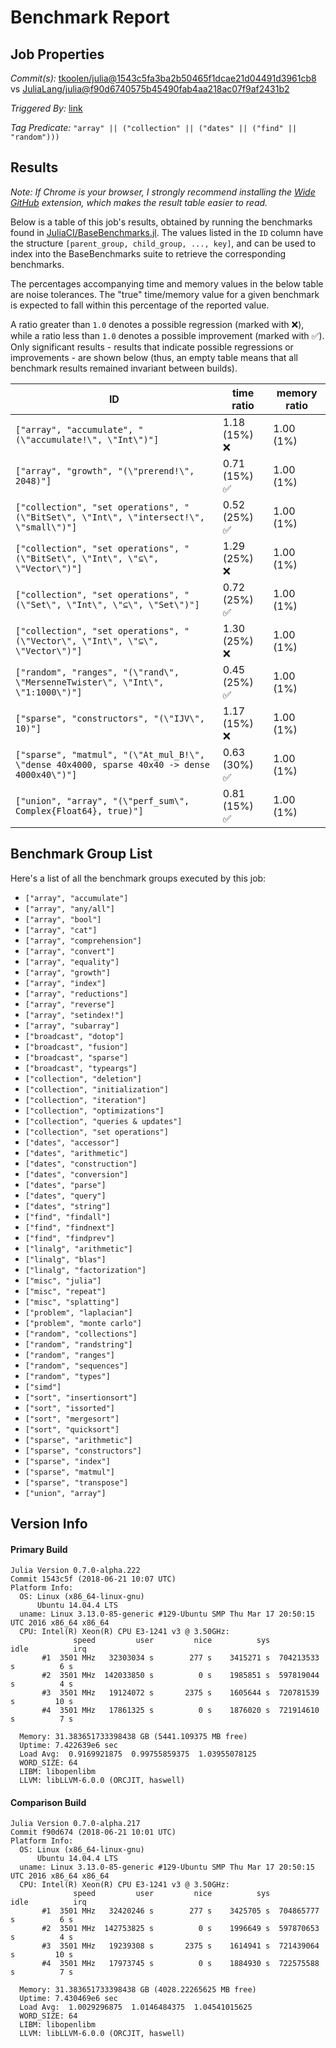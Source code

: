 # Benchmark Report

## Job Properties

*Commit(s):* [tkoolen/julia@1543c5fa3ba2b50465f1dcae21d04491d3961cb8](https://github.com/tkoolen/julia/commit/1543c5fa3ba2b50465f1dcae21d04491d3961cb8) vs [JuliaLang/julia@f90d6740575b45490fab4aa218ac07f9af2431b2](https://github.com/JuliaLang/julia/commit/f90d6740575b45490fab4aa218ac07f9af2431b2)

*Triggered By:* [link](https://github.com/JuliaLang/julia/pull/27302#issuecomment-399050172)

*Tag Predicate:* `"array" || ("collection" || ("dates" || ("find" || "random")))`

## Results

*Note: If Chrome is your browser, I strongly recommend installing the [Wide GitHub](https://chrome.google.com/webstore/detail/wide-github/kaalofacklcidaampbokdplbklpeldpj?hl=en)
extension, which makes the result table easier to read.*

Below is a table of this job's results, obtained by running the benchmarks found in
[JuliaCI/BaseBenchmarks.jl](https://github.com/JuliaCI/BaseBenchmarks.jl). The values
listed in the `ID` column have the structure `[parent_group, child_group, ..., key]`,
and can be used to index into the BaseBenchmarks suite to retrieve the corresponding
benchmarks.

The percentages accompanying time and memory values in the below table are noise tolerances. The "true"
time/memory value for a given benchmark is expected to fall within this percentage of the reported value.

A ratio greater than `1.0` denotes a possible regression (marked with :x:), while a ratio less
than `1.0` denotes a possible improvement (marked with :white_check_mark:). Only significant results - results
that indicate possible regressions or improvements - are shown below (thus, an empty table means that all
benchmark results remained invariant between builds).

| ID | time ratio | memory ratio |
|----|------------|--------------|
| `["array", "accumulate", "(\"accumulate!\", \"Int\")"]` | 1.18 (15%) :x: | 1.00 (1%)  |
| `["array", "growth", "(\"prerend!\", 2048)"]` | 0.71 (15%) :white_check_mark: | 1.00 (1%)  |
| `["collection", "set operations", "(\"BitSet\", \"Int\", \"intersect!\", \"small\")"]` | 0.52 (25%) :white_check_mark: | 1.00 (1%)  |
| `["collection", "set operations", "(\"BitSet\", \"Int\", \"⊆\", \"Vector\")"]` | 1.29 (25%) :x: | 1.00 (1%)  |
| `["collection", "set operations", "(\"Set\", \"Int\", \"⊆\", \"Set\")"]` | 0.72 (25%) :white_check_mark: | 1.00 (1%)  |
| `["collection", "set operations", "(\"Vector\", \"Int\", \"⊆\", \"Vector\")"]` | 1.30 (25%) :x: | 1.00 (1%)  |
| `["random", "ranges", "(\"rand\", \"MersenneTwister\", \"Int\", \"1:1000\")"]` | 0.45 (25%) :white_check_mark: | 1.00 (1%)  |
| `["sparse", "constructors", "(\"IJV\", 10)"]` | 1.17 (15%) :x: | 1.00 (1%)  |
| `["sparse", "matmul", "(\"At_mul_B!\", \"dense 40x4000, sparse 40x40 -> dense 4000x40\")"]` | 0.63 (30%) :white_check_mark: | 1.00 (1%)  |
| `["union", "array", "(\"perf_sum\", Complex{Float64}, true)"]` | 0.81 (15%) :white_check_mark: | 1.00 (1%)  |

## Benchmark Group List

Here's a list of all the benchmark groups executed by this job:

- `["array", "accumulate"]`
- `["array", "any/all"]`
- `["array", "bool"]`
- `["array", "cat"]`
- `["array", "comprehension"]`
- `["array", "convert"]`
- `["array", "equality"]`
- `["array", "growth"]`
- `["array", "index"]`
- `["array", "reductions"]`
- `["array", "reverse"]`
- `["array", "setindex!"]`
- `["array", "subarray"]`
- `["broadcast", "dotop"]`
- `["broadcast", "fusion"]`
- `["broadcast", "sparse"]`
- `["broadcast", "typeargs"]`
- `["collection", "deletion"]`
- `["collection", "initialization"]`
- `["collection", "iteration"]`
- `["collection", "optimizations"]`
- `["collection", "queries & updates"]`
- `["collection", "set operations"]`
- `["dates", "accessor"]`
- `["dates", "arithmetic"]`
- `["dates", "construction"]`
- `["dates", "conversion"]`
- `["dates", "parse"]`
- `["dates", "query"]`
- `["dates", "string"]`
- `["find", "findall"]`
- `["find", "findnext"]`
- `["find", "findprev"]`
- `["linalg", "arithmetic"]`
- `["linalg", "blas"]`
- `["linalg", "factorization"]`
- `["misc", "julia"]`
- `["misc", "repeat"]`
- `["misc", "splatting"]`
- `["problem", "laplacian"]`
- `["problem", "monte carlo"]`
- `["random", "collections"]`
- `["random", "randstring"]`
- `["random", "ranges"]`
- `["random", "sequences"]`
- `["random", "types"]`
- `["simd"]`
- `["sort", "insertionsort"]`
- `["sort", "issorted"]`
- `["sort", "mergesort"]`
- `["sort", "quicksort"]`
- `["sparse", "arithmetic"]`
- `["sparse", "constructors"]`
- `["sparse", "index"]`
- `["sparse", "matmul"]`
- `["sparse", "transpose"]`
- `["union", "array"]`

## Version Info

#### Primary Build

```
Julia Version 0.7.0-alpha.222
Commit 1543c5f (2018-06-21 10:07 UTC)
Platform Info:
  OS: Linux (x86_64-linux-gnu)
      Ubuntu 14.04.4 LTS
  uname: Linux 3.13.0-85-generic #129-Ubuntu SMP Thu Mar 17 20:50:15 UTC 2016 x86_64 x86_64
  CPU: Intel(R) Xeon(R) CPU E3-1241 v3 @ 3.50GHz: 
              speed         user         nice          sys         idle          irq
       #1  3501 MHz   32303034 s        277 s    3415271 s  704213533 s          6 s
       #2  3501 MHz  142033850 s          0 s    1985851 s  597819044 s          4 s
       #3  3501 MHz   19124072 s       2375 s    1605644 s  720781539 s         10 s
       #4  3501 MHz   17861325 s          0 s    1876020 s  721914610 s          7 s
       
  Memory: 31.383651733398438 GB (5441.109375 MB free)
  Uptime: 7.422639e6 sec
  Load Avg:  0.9169921875  0.99755859375  1.03955078125
  WORD_SIZE: 64
  LIBM: libopenlibm
  LLVM: libLLVM-6.0.0 (ORCJIT, haswell)

```

#### Comparison Build

```
Julia Version 0.7.0-alpha.217
Commit f90d674 (2018-06-21 10:01 UTC)
Platform Info:
  OS: Linux (x86_64-linux-gnu)
      Ubuntu 14.04.4 LTS
  uname: Linux 3.13.0-85-generic #129-Ubuntu SMP Thu Mar 17 20:50:15 UTC 2016 x86_64 x86_64
  CPU: Intel(R) Xeon(R) CPU E3-1241 v3 @ 3.50GHz: 
              speed         user         nice          sys         idle          irq
       #1  3501 MHz   32420246 s        277 s    3425705 s  704865777 s          6 s
       #2  3501 MHz  142753825 s          0 s    1996649 s  597870653 s          4 s
       #3  3501 MHz   19239308 s       2375 s    1614941 s  721439064 s         10 s
       #4  3501 MHz   17973745 s          0 s    1884930 s  722575588 s          7 s
       
  Memory: 31.383651733398438 GB (4028.22265625 MB free)
  Uptime: 7.430469e6 sec
  Load Avg:  1.0029296875  1.0146484375  1.04541015625
  WORD_SIZE: 64
  LIBM: libopenlibm
  LLVM: libLLVM-6.0.0 (ORCJIT, haswell)

```
